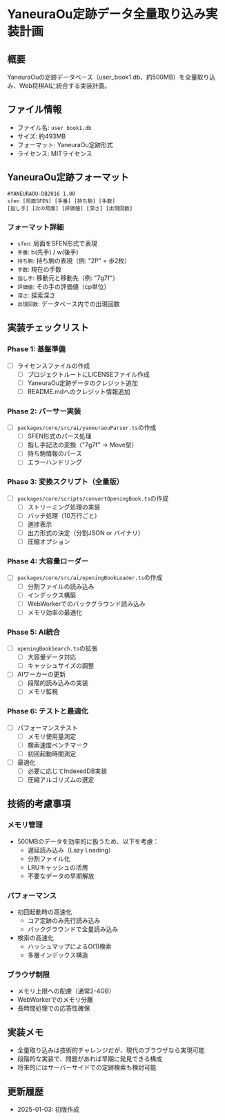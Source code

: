# YaneuraOu定跡データ全量取り込み実装計画

## 概要
YaneuraOuの定跡データベース（user_book1.db、約500MB）を全量取り込み、Web将棋AIに統合する実装計画。

## ファイル情報
- ファイル名: `user_book1.db`
- サイズ: 約493MB
- フォーマット: YaneuraOu定跡形式
- ライセンス: MITライセンス

## YaneuraOu定跡フォーマット
```
#YANEURAOU-DB2016 1.00
sfen [局面SFEN] [手番] [持ち駒] [手数]
[指し手] [次の局面] [評価値] [深さ] [出現回数]
```

### フォーマット詳細
- `sfen`: 局面をSFEN形式で表現
- `手番`: b(先手) / w(後手)
- `持ち駒`: 持ち駒の表現（例: "2P" = 歩2枚）
- `手数`: 現在の手数
- `指し手`: 移動元と移動先（例: "7g7f"）
- `評価値`: その手の評価値（cp単位）
- `深さ`: 探索深さ
- `出現回数`: データベース内での出現回数

## 実装チェックリスト

### Phase 1: 基盤準備
- [ ] ライセンスファイルの作成
  - [ ] プロジェクトルートにLICENSEファイル作成
  - [ ] YaneuraOu定跡データのクレジット追加
  - [ ] README.mdへのクレジット情報追加

### Phase 2: パーサー実装
- [ ] `packages/core/src/ai/yaneuraouParser.ts`の作成
  - [ ] SFEN形式のパース処理
  - [ ] 指し手記法の変換（"7g7f" → Move型）
  - [ ] 持ち駒情報のパース
  - [ ] エラーハンドリング

### Phase 3: 変換スクリプト（全量版）
- [ ] `packages/core/scripts/convertOpeningBook.ts`の作成
  - [ ] ストリーミング処理の実装
  - [ ] バッチ処理（10万行ごと）
  - [ ] 進捗表示
  - [ ] 出力形式の決定（分割JSON or バイナリ）
  - [ ] 圧縮オプション

### Phase 4: 大容量ローダー
- [ ] `packages/core/src/ai/openingBookLoader.ts`の作成
  - [ ] 分割ファイルの読み込み
  - [ ] インデックス構築
  - [ ] WebWorkerでのバックグラウンド読み込み
  - [ ] メモリ効率の最適化

### Phase 5: AI統合
- [ ] `openingBookSearch.ts`の拡張
  - [ ] 大容量データ対応
  - [ ] キャッシュサイズの調整
- [ ] AIワーカーの更新
  - [ ] 段階的読み込みの実装
  - [ ] メモリ監視

### Phase 6: テストと最適化
- [ ] パフォーマンステスト
  - [ ] メモリ使用量測定
  - [ ] 検索速度ベンチマーク
  - [ ] 初回起動時間測定
- [ ] 最適化
  - [ ] 必要に応じてIndexedDB実装
  - [ ] 圧縮アルゴリズムの選定

## 技術的考慮事項

### メモリ管理
- 500MBのデータを効率的に扱うため、以下を考慮：
  - 遅延読み込み（Lazy Loading）
  - 分割ファイル化
  - LRUキャッシュの活用
  - 不要なデータの早期解放

### パフォーマンス
- 初回起動時の高速化
  - コア定跡のみ先行読み込み
  - バックグラウンドで全量読み込み
- 検索の高速化
  - ハッシュマップによるO(1)検索
  - 多層インデックス構造

### ブラウザ制限
- メモリ上限への配慮（通常2-4GB）
- WebWorkerでのメモリ分離
- 長時間処理での応答性確保

## 実装メモ
- 全量取り込みは技術的チャレンジだが、現代のブラウザなら実現可能
- 段階的な実装で、問題があれば早期に発見できる構成
- 将来的にはサーバーサイドでの定跡検索も検討可能

## 更新履歴
- 2025-01-03: 初版作成